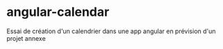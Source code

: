 # angular-calendar
Essai de création d'un calendrier dans une app angular en prévision d'un projet annexe
